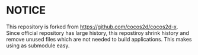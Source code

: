 NOTICE
==========

This repository is forked from https://github.com/cocos2d/cocos2d-x.
Since official repository has large history, this repostiroy shrink history and remove unused files which are not needed to build applications. This makes using as submodule easy.
